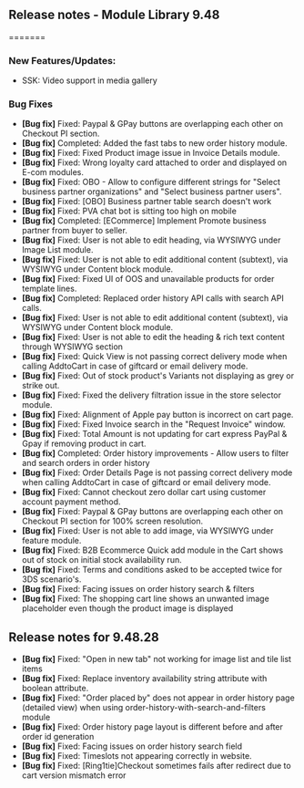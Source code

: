 ## Release notes - Module Library 9.48
=======

### New Features/Updates:

- SSK: Video support in media gallery

### Bug Fixes

* **[Bug fix]** Fixed: Paypal & GPay buttons are overlapping each other on Checkout PI section.
* **[Bug fix]** Completed: Added the fast tabs to new order history module.
* **[Bug fix]** Fixed: Fixed Product image issue in Invoice Details module.
* **[Bug fix]** Fixed: Wrong loyalty card attached to order and displayed on E-com modules.
* **[Bug fix]** Fixed: OBO - Allow to configure different strings for "Select business partner organizations" and "Select business partner users".
* **[Bug fix]** Fixed: [OBO] Business partner table search doesn't work
* **[Bug fix]** Fixed: PVA chat bot is sitting too high on mobile
* **[Bug fix]** Completed: [ECommerce] Implement Promote business partner from buyer to seller.
* **[Bug fix]** Fixed: User is not able to edit heading, via WYSIWYG under Image List module.
* **[Bug fix]** Fixed: User is not able to edit additional content (subtext), via WYSIWYG under Content block module.
* **[Bug fix]** Fixed: Fixed UI of OOS and unavailable products for order template lines.
* **[Bug fix]** Completed: Replaced order history API calls with search API calls.
* **[Bug fix]** Fixed: User is not able to edit additional content (subtext), via WYSIWYG under Content block module.
* **[Bug fix]** Fixed: User is not able to edit the heading & rich text content through WYSIWYG section
* **[Bug fix]** Fixed: Quick View is not passing correct delivery mode when calling AddtoCart in case of giftcard or email delivery mode.
* **[Bug fix]** Fixed: Out of stock product's Variants not displaying as grey or strike out.
* **[Bug fix]** Fixed: Fixed the delivery filtration issue in the store selector module.
* **[Bug fix]** Fixed: Alignment of Apple pay button is incorrect on cart page.
* **[Bug fix]** Fixed: Fixed Invoice search in the "Request Invoice" window.
* **[Bug fix]** Fixed: Total Amount is not updating for cart express PayPal & Gpay if removing product in cart.
* **[Bug fix]** Completed: Order history improvements - Allow users to filter and search orders in order history
* **[Bug fix]** Fixed: Order Details Page is not passing correct delivery mode when calling AddtoCart in case of giftcard or email delivery mode.
* **[Bug fix]** Fixed: Cannot checkout zero dollar cart using customer account payment method.
* **[Bug fix]** Fixed: Paypal & GPay buttons are overlapping each other on Checkout PI section for 100% screen resolution.
* **[Bug fix]** Fixed: User is not able to add image, via WYSIWYG under feature module.
* **[Bug fix]** Fixed: B2B Ecommerce Quick add module in the Cart shows out of stock on initial stock availability run.
* **[Bug fix]** Fixed: Terms and conditions asked to be accepted twice for 3DS scenario's.
* **[Bug fix]** Fixed: Facing issues on order history search & filters
* **[Bug fix]** Fixed: The shopping cart line shows an unwanted image placeholder even though the product image is displayed

## Release notes for 9.48.28

* **[Bug fix]** Fixed: "Open in new tab" not working for image list and tile list items
* **[Bug fix]** Fixed: Replace inventory availability string attribute with boolean attribute.
* **[Bug fix]** Fixed: "Order placed by" does not appear in order history page (detailed view) when using order-history-with-search-and-filters module
* **[Bug fix]** Fixed: Order history page layout is different before and after order id generation
* **[Bug fix]** Fixed: Facing issues on order history search field
* **[Bug fix]** Fixed: Timeslots not appearing correctly in website.
* **[Bug fix]** Fixed: [Ring1tie]Checkout sometimes fails after redirect due to cart version mismatch error
